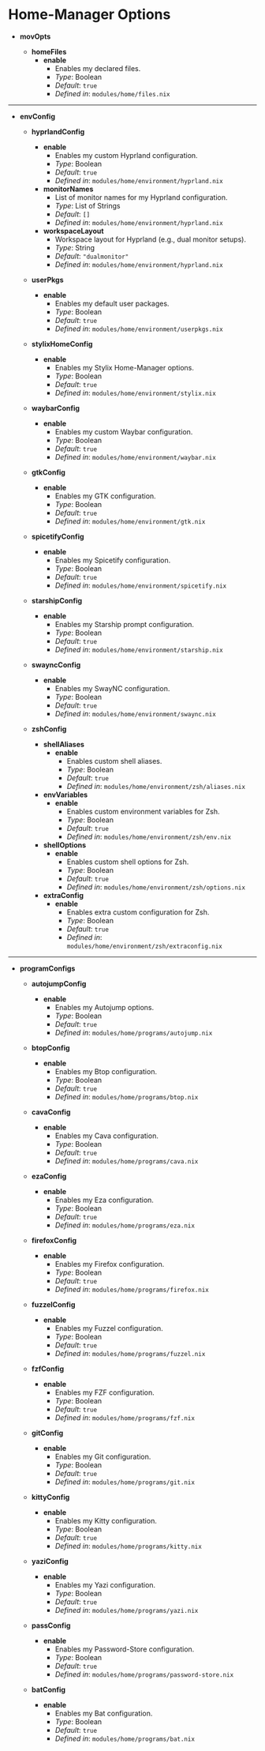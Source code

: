 # Home-Manager Options

- **movOpts**

  - **homeFiles**
    - **enable**
      - Enables my declared files.
      - *Type*: Boolean
      - *Default*: `true`
      - *Defined in*: `modules/home/files.nix`

---

  - **envConfig**

    - **hyprlandConfig**
      - **enable**
        - Enables my custom Hyprland configuration.
        - *Type*: Boolean
        - *Default*: `true`
        - *Defined in*: `modules/home/environment/hyprland.nix`
      - **monitorNames**
        - List of monitor names for my Hyprland configuration.
        - *Type*: List of Strings
        - *Default*: `[]`
        - *Defined in*: `modules/home/environment/hyprland.nix`
      - **workspaceLayout**
        - Workspace layout for Hyprland (e.g., dual monitor setups).
        - *Type*: String
        - *Default*: `"dualmonitor"`
        - *Defined in*: `modules/home/environment/hyprland.nix`

    - **userPkgs**
      - **enable**
        - Enables my default user packages.
        - *Type*: Boolean
        - *Default*: `true`
        - *Defined in*: `modules/home/environment/userpkgs.nix`

    - **stylixHomeConfig**
      - **enable**
        - Enables my Stylix Home-Manager options.
        - *Type*: Boolean
        - *Default*: `true`
        - *Defined in*: `modules/home/environment/stylix.nix`

    - **waybarConfig**
      - **enable**
        - Enables my custom Waybar configuration.
        - *Type*: Boolean
        - *Default*: `true`
        - *Defined in*: `modules/home/environment/waybar.nix`

    - **gtkConfig**
      - **enable**
        - Enables my GTK configuration.
        - *Type*: Boolean
        - *Default*: `true`
        - *Defined in*: `modules/home/environment/gtk.nix`

    - **spicetifyConfig**
      - **enable**
        - Enables my Spicetify configuration.
        - *Type*: Boolean
        - *Default*: `true`
        - *Defined in*: `modules/home/environment/spicetify.nix`

    - **starshipConfig**
      - **enable**
        - Enables my Starship prompt configuration.
        - *Type*: Boolean
        - *Default*: `true`
        - *Defined in*: `modules/home/environment/starship.nix`

    - **swayncConfig**
      - **enable**
        - Enables my SwayNC configuration.
        - *Type*: Boolean
        - *Default*: `true`
        - *Defined in*: `modules/home/environment/swaync.nix`

    - **zshConfig**
      - **shellAliases**
        - **enable**
          - Enables custom shell aliases.
          - *Type*: Boolean
          - *Default*: `true`
          - *Defined in*: `modules/home/environment/zsh/aliases.nix`
      - **envVariables**
        - **enable**
          - Enables custom environment variables for Zsh.
          - *Type*: Boolean
          - *Default*: `true`
          - *Defined in*: `modules/home/environment/zsh/env.nix`
      - **shellOptions**
        - **enable**
          - Enables custom shell options for Zsh.
          - *Type*: Boolean
          - *Default*: `true`
          - *Defined in*: `modules/home/environment/zsh/options.nix`
      - **extraConfig**
        - **enable**
          - Enables extra custom configuration for Zsh.
          - *Type*: Boolean
          - *Default*: `true`
          - *Defined in*: `modules/home/environment/zsh/extraconfig.nix`

---

  - **programConfigs**

    - **autojumpConfig**
      - **enable**
        - Enables my Autojump options.
        - *Type*: Boolean
        - *Default*: `true`
        - *Defined in*: `modules/home/programs/autojump.nix`

    - **btopConfig**
      - **enable**
        - Enables my Btop configuration.
        - *Type*: Boolean
        - *Default*: `true`
        - *Defined in*: `modules/home/programs/btop.nix`

    - **cavaConfig**
      - **enable**
        - Enables my Cava configuration.
        - *Type*: Boolean
        - *Default*: `true`
        - *Defined in*: `modules/home/programs/cava.nix`

    - **ezaConfig**
      - **enable**
        - Enables my Eza configuration.
        - *Type*: Boolean
        - *Default*: `true`
        - *Defined in*: `modules/home/programs/eza.nix`

    - **firefoxConfig**
      - **enable**
        - Enables my Firefox configuration.
        - *Type*: Boolean
        - *Default*: `true`
        - *Defined in*: `modules/home/programs/firefox.nix`

    - **fuzzelConfig**
      - **enable**
        - Enables my Fuzzel configuration.
        - *Type*: Boolean
        - *Default*: `true`
        - *Defined in*: `modules/home/programs/fuzzel.nix`

    - **fzfConfig**
      - **enable**
        - Enables my FZF configuration.
        - *Type*: Boolean
        - *Default*: `true`
        - *Defined in*: `modules/home/programs/fzf.nix`

    - **gitConfig**
      - **enable**
        - Enables my Git configuration.
        - *Type*: Boolean
        - *Default*: `true`
        - *Defined in*: `modules/home/programs/git.nix`

    - **kittyConfig**
      - **enable**
        - Enables my Kitty configuration.
        - *Type*: Boolean
        - *Default*: `true`
        - *Defined in*: `modules/home/programs/kitty.nix`

    - **yaziConfig**
      - **enable**
        - Enables my Yazi configuration.
        - *Type*: Boolean
        - *Default*: `true`
        - *Defined in*: `modules/home/programs/yazi.nix`

    - **passConfig**
      - **enable**
        - Enables my Password-Store configuration.
        - *Type*: Boolean
        - *Default*: `true`
        - *Defined in*: `modules/home/programs/password-store.nix`

    - **batConfig**
      - **enable**
        - Enables my Bat configuration.
        - *Type*: Boolean
        - *Default*: `true`
        - *Defined in*: `modules/home/programs/bat.nix`
